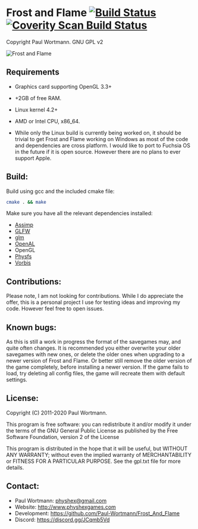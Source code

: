 # Frost and Flame      [![Build Status](https://travis-ci.org/Paul-Wortmann/Frost_and_Flame.svg?branch=master)](https://travis-ci.org/Paul-Wortmann/Frost_and_Flame)    [![Coverity Scan Build Status](https://img.shields.io/coverity/scan/14287.svg)](https://scan.coverity.com/projects/paul-wortmann-frost_and_flame)

Copyright Paul Wortmann. GNU GPL v2

![Frost and Flame](https://raw.githubusercontent.com/Paul-Wortmann/Frost_and_Flame/master/screenshots/screenshot_001.png)

## Requirements

- Graphics card supporting OpenGL 3.3+
- +2GB of free RAM.
- Linux kernel 4.2+
- AMD or Intel CPU, x86_64.

- While only the Linux build is currently being worked on, it should be trivial to get Frost and Flame working on Windows as most of the code and dependencies are cross platform. I would like to port to Fuchsia OS in the future if it is open source. However there are no plans to ever support Apple.

## Build:

Build using gcc and the included cmake file:
```sh
cmake . && make
```

Make sure you have all the relevant dependencies installed:
- [Assimp](https://www.assimp.org/)
- [GLFW](https://www.glfw.org/)
- [glm](https://glm.g-truc.net/)
- [OpenAL](https://openal.org/)
- OpenGL
- [Physfs](https://icculus.org/physfs/)
- [Vorbis](https://xiph.org/vorbis/)

## Contributions:

Please note, I am not looking for contributions.
While I do appreciate the offer, this is a personal project I use for testing ideas and improving my code.
However feel free to open issues.

## Known bugs:

As this is still a work in progress the format of the savegames may, and quite often changes.
It is recommended you either overwrite your older savegames with new ones, or delete the older ones when upgrading to a newer version of Frost and Flame.
Or better still remove the older version of the game completely, before installing a newer version.
If the game fails to load, try deleting all config files, the game will recreate them with default settings.

## License:

Copyright (C) 2011-2020 Paul Wortmann.

This program is free software: you can redistribute it and/or modify it under
the terms of the GNU General Public License as published by the Free Software
Foundation, version 2 of the License

This program is distributed in the hope that it will be useful, but WITHOUT ANY
WARRANTY; without even the implied warranty of MERCHANTABILITY or FITNESS FOR A
PARTICULAR PURPOSE.  See the gpl.txt file for more details. 

## Contact:

- Paul Wortmann: physhex@gmail.com
- Website:            http://www.physhexgames.com
- Development:   https://github.com/Paul-Wortmann/Frost_And_Flame
- Discord:   https://discord.gg/JCqmb5Vd

